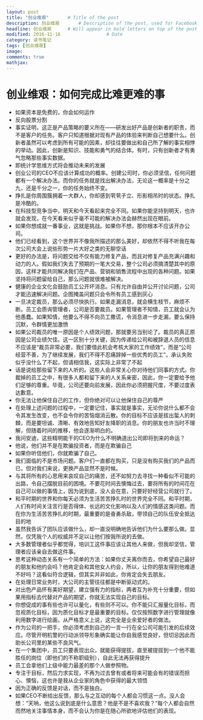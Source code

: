 ```yaml
---
layout: post
title: "创业维艰"       # Title of the post
description: 创业维艰       # Description of the post, used for Facebook Opengraph & Twitter
headline: 创业维艰      # Will appear in bold letters on top of the post
modified: 2016-11-16                 # Date
category: 读书笔记
tags: [创业维艰]
image:
comments: true
mathjax:
---
```


# 创业维艰：如何完成比难更难的事

- 如果资本是免费的，你会如何运作
- 反向股票分割
- 事实证明，这正是产品策略的要义所在——研发出好产品是创新者的职责，而不是客户的任务。客户只知道根据对现有产品的体验来判断自己想要什么。创新者虽然可以考虑到所有可能的因素，却往往要做出和自己所了解的事实相悖的举动。因此，创新是知识、技能和勇气的结合体。有时，只有创新者才有勇气忽略那些事实数据。
- 即统计学思维方式将会推动未来的发展
- 创业公司的CEO不应该计算成功的概率。创建公司时，你必须坚信，任何问题都有一个解决办法。而你的任务就是找出解决办法，无论这一概率是十分之九，还是千分之一，你的任务始终不变。
- 挣扎是你周围簇拥着一大群人，你却感到茕茕孑立、形影相吊时的状态。挣扎是冷酷的。
- 在科技型竞争当中，明天和今天看起来完全不同。如果你能坚持到明天，也许就会发现，在今天看来似乎毫不可能的解决办法会赫然出现在眼前。
- 如果你想成就一番事业，这就是挑战。如果你不想，那你根本不应该开办公司。
- 他们已经看到，这个世界并不像我所描述的那么美好，却依然不得不听我在每次公司大会上说些形势一片大好之类的无聊空话
- 更好的办法是，将问题交给不仅有能力修复产品，而且对修复产品充满兴趣和动力的人。假如我们失去了预期的一笔大交易，整个公司必须搞清楚其中的原因，这样才能共同解决我们在产品、营销和销售流程中出现的各种问题。如果坚持将问题留给自己，那么问题就很难被解决。
- 健康的企业文化会鼓励员工公开坏消息。只有允许自由并公开讨论问题，公司才能迅速解决问题。企图掩盖问题只会令所有员工感到灰心
- 一旦决定裁员，那么必须尽快执行。如果走漏消息，就会横生枝节，麻烦不断。员工会质询管理者，公司是否要裁员。如果管理者不知情，员工就会认为他愚蠢。如果知情，他要么不得不向员工撒谎，令消息进一步走漏，要么保持沉默，令群情更加激愤
- 如果公司裁员的唯一原因是个人绩效问题，那就要另当别论了。裁员的真正原因是公司业绩欠佳。这一区别十分关键，因为传递给公司和被辞退人员的信息不应该是“裁员非常必要，我们要借此机会考核大家的工作绩效”，而是“公司经营不善，为了继续发展，我们不得不忍痛辞掉一些优秀的员工”。承认失败似乎没什么了不起，但请相信我，这实际上非常了不起
- 话是说给那些留下来的人听的。这些人会非常关心你对待他们同事的方式。你裁掉的员工之中，有很多人都和留下来的人关系亲密，因此，你一定要给予他们足够的尊重。毕竟，公司还要向前发展，因此你必须把握尺度，不要过度表达歉意。
- 你无法让他保住自己的工作，但你绝对可以让他保住自己的尊严
- 在处理上述问题的过程中，一定要记住，事实就是事实，无论你说什么都不会令其发生改变，也不会令你的苦恼烟消云散。你的目标不应该是拔出蜇人的刺棘，而是要坦诚、清晰、有效地告知好友降职的消息。你的朋友也许当时不理解，但随着时间的推移，他会逐渐明白的。
- 我问安迪，这些精明能干的CEO为什么不明确道出公司即将到来的命运？
- 他说，他们并不是在欺骗投资者，而是在欺骗自己
- 如果你听信他们，你就欺骗了自己。
- 我们面临的不是市场问题。客户们一直都在购买，只是没有购买我们的产品而已，但对我们来说，更换产品显然不是时候。
- 与其将所有的心思用来哀叹自己的痛苦，还不如努力去寻找一种看似不可能的出路，令自己摆脱目前的困境。不要花时间去懊悔过去，要将所有的时间花在自己可以做的事情上，因为说到底，没人会在意，只要好好经营公司就行了。
- 和平时期的世界和你每天必须为生活苦苦挣扎时的世界完全不同。和平时期，人们有时间关注言行是否得体、长远的文化影响以及人们的情感这类问题。而在你为生活苦苦挣扎的时期，最重要的是奋勇杀敌，带领自己的队伍安全抵达目的地
- 虽然我告诉了团队应该做什么，却一直没明确地告诉他们为什么要那么做。显然，仅凭我个人的权威并不足以让他们按我所说的去做。
- 大多数管理者似乎都觉得，培训工这件事应该让其他人来做，但我却坚信，管理者应该亲自去做这件事。
- 思考这种动态关系有一个简单的方法：如果你丈夫离你而去，你希望自己最好的朋友和他约会吗？他肯定会和其他女人约会，所以，让你的朋友得到他难道不好吗？这看似符合逻辑，但其实并非如此，你肯定会失去朋友。
- 在处理日常业务时，大公司的主管往往都是中断驱动式的。
- 对出色产品怀有美好期望，建立强有力的指标，两者互为补充十分重要，但如果用指标去代替对产品的期望，你就无法实现自己的目标。
- 你想促成的事有些也许可以量化，有些则不可以。你不能只汇报量化目标，而忽视质化目标，因为质化目标才是最重要的目标。仅仅按照数字进行管理就像利用数字进行绘画，从严格意义上说，这完全是业余爱好者的做法。
- 作为公司的一把手，你必须考虑到自己的一言一行在全公司可能引发的后续效应。尽管开明机警的行动派领导形象确实能让你自我感觉良好，但切忌因此而助长公司里的某些不良风气。
- 在一个集团中，员工只要表现出众，就能获得提拔，直至被提拔到一个他不能胜任的岗位（即他们的不称职级别），自此无法再获得提升
- 员工会拿他们上级中能力最差的那个人做参照物。
- 专注于目标，然后力求实现，不再为过去曾有或者将来可能会有的错误而担心、懊恼，这也许是我从企业家的角色中获得的最大领悟
- 因为正确的反馈是对话，而不是独白。
- 如果CEO不断给出反馈，那么与之互动的每个人都会习惯这一点。没人会想：“天呐，他这么说到底是什么意思？他是不是不喜欢我？”每个人都会自然而然地关注事情本身，而不会认为你是在随心所欲地评估他们的表现。
